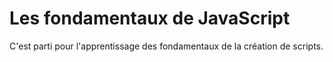 # Les fondamentaux de JavaScript 

C'est parti pour l'apprentissage des fondamentaux de la création de scripts.
